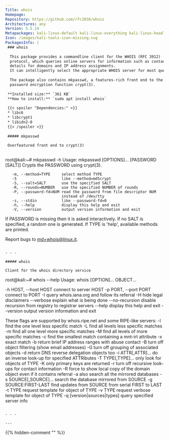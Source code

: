 ```yaml
---
Title: whois
Homepage: 
Repository: https://github.com/rfc1036/whois
Architectures: any
Version: 5.5.14
Metapackages: kali-linux-default kali-linux-everything kali-linux-headless kali-linux-large 
Icon: /images/kali-tools-icon-missing.svg
PackagesInfo: |
 ### whois
 
  This package provides a commandline client for the WHOIS (RFC 3912)
  protocol, which queries online servers for information such as contact
  details for domains and IP address assignments.
  It can intelligently select the appropriate WHOIS server for most queries.
   
  The package also contains mkpasswd, a features-rich front end to the
  password encryption function crypt(3).
 
 **Installed size:** `361 KB`  
 **How to install:** `sudo apt install whois`  
 
 {{< spoiler "Dependencies:" >}}
 * libc6 
 * libcrypt1 
 * libidn2-0 
 {{< /spoiler >}}
 
 ##### mkpasswd
 
 Overfeatured front end to crypt(3)
 
 ```
 root@kali:~# mkpasswd -h
 Usage: mkpasswd [OPTIONS]... [PASSWORD [SALT]]
 Crypts the PASSWORD using crypt(3).
 
       -m, --method=TYPE     select method TYPE
       -5                    like --method=md5crypt
       -S, --salt=SALT       use the specified SALT
       -R, --rounds=NUMBER   use the specified NUMBER of rounds
       -P, --password-fd=NUM read the password from file descriptor NUM
                             instead of /dev/tty
       -s, --stdin           like --password-fd=0
       -h, --help            display this help and exit
       -V, --version         output version information and exit
 
 If PASSWORD is missing then it is asked interactively.
 If no SALT is specified, a random one is generated.
 If TYPE is 'help', available methods are printed.
 
 Report bugs to <md+whois@linux.it>.
 ```
 
 - - -
 
 ##### whois
 
 Client for the whois directory service
 
 ```
 root@kali:~# whois --help
 Usage: whois [OPTION]... OBJECT...
 
 -h HOST, --host HOST   connect to server HOST
 -p PORT, --port PORT   connect to PORT
 -I                     query whois.iana.org and follow its referral
 -H                     hide legal disclaimers
       --verbose        explain what is being done
       --no-recursion   disable recursion from registry to registrar servers
       --help           display this help and exit
       --version        output version information and exit
 
 These flags are supported by whois.ripe.net and some RIPE-like servers:
 -l                     find the one level less specific match
 -L                     find all levels less specific matches
 -m                     find all one level more specific matches
 -M                     find all levels of more specific matches
 -c                     find the smallest match containing a mnt-irt attribute
 -x                     exact match
 -b                     return brief IP address ranges with abuse contact
 -B                     turn off object filtering (show email addresses)
 -G                     turn off grouping of associated objects
 -d                     return DNS reverse delegation objects too
 -i ATTR[,ATTR]...      do an inverse look-up for specified ATTRibutes
 -T TYPE[,TYPE]...      only look for objects of TYPE
 -K                     only primary keys are returned
 -r                     turn off recursive look-ups for contact information
 -R                     force to show local copy of the domain object even
                        if it contains referral
 -a                     also search all the mirrored databases
 -s SOURCE[,SOURCE]...  search the database mirrored from SOURCE
 -g SOURCE:FIRST-LAST   find updates from SOURCE from serial FIRST to LAST
 -t TYPE                request template for object of TYPE
 -v TYPE                request verbose template for object of TYPE
 -q [version|sources|types]  query specified server info
 ```
 
 - - -
 
---
```

{{% hidden-comment "<!--Do not edit anything above this line-->" %}}
